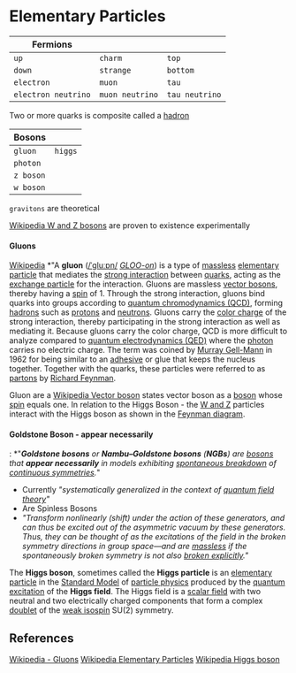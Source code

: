 # Elementary Particles


| Fermions            |                 |                |
| ------------------- | --------------- | -------------- |
| `up`                | `charm`         | `top`          |
| `down`              | `strange`       | `bottom`       |
| `electron`          | `muon`          | `tau`          |
| `electron neutrino` | `muon neutrino` | `tau neutrino` |
Two or more quarks is composite called a [hadron](https://en.wikipedia.org/wiki/Hadron "Hadron")

| Bosons    |         |
| --------- | ------- |
| `gluon`   | `higgs` |
| `photon`  |         |
| `z boson` |         |
| `w boson` |         |
`gravitons` are theoretical

[Wikipedia W and Z bosons](https://en.wikipedia.org/wiki/W_and_Z_bosons) are proven to existence experimentally

#### Gluons
[Wikipedia](https://en.wikipedia.org/wiki/Gluon) *"A **gluon** ([/ˈɡluːɒn/](https://en.wikipedia.org/wiki/Help:IPA/English "Help:IPA/English") [_GLOO-on_](https://en.wikipedia.org/wiki/Help:Pronunciation_respelling_key "Help:Pronunciation respelling key")) is a type of [massless](https://en.wikipedia.org/wiki/Massless_particle "Massless particle") [elementary particle](https://en.wikipedia.org/wiki/Elementary_particle "Elementary particle") that mediates the [strong interaction](https://en.wikipedia.org/wiki/Strong_interaction "Strong interaction") between [quarks](https://en.wikipedia.org/wiki/Quark "Quark"), acting as the [exchange particle](https://en.wikipedia.org/wiki/Exchange_particle "Exchange particle") for the interaction. Gluons are massless [vector bosons](https://en.wikipedia.org/wiki/Vector_boson "Vector boson"), thereby having a [spin](https://en.wikipedia.org/wiki/Spin_\(physics\) "Spin (physics)") of 1. Through the strong interaction, gluons bind quarks into groups according to [quantum chromodynamics (QCD)](https://en.wikipedia.org/wiki/Quantum_chromodynamics "Quantum chromodynamics"), forming [hadrons](https://en.wikipedia.org/wiki/Hadron "Hadron") such as [protons](https://en.wikipedia.org/wiki/Proton "Proton") and [neutrons](https://en.wikipedia.org/wiki/Neutron "Neutron"). Gluons carry the [color charge](https://en.wikipedia.org/wiki/Color_charge "Color charge") of the strong interaction, thereby participating in the strong interaction as well as mediating it. Because gluons carry the color charge, QCD is more difficult to analyze compared to [quantum electrodynamics (QED)](https://en.wikipedia.org/wiki/Quantum_electrodynamics "Quantum electrodynamics") where the [photon](https://en.wikipedia.org/wiki/Photon "Photon") carries no electric charge. The term was coined by [Murray Gell-Mann](https://en.wikipedia.org/wiki/Murray_Gell-Mann "Murray Gell-Mann") in 1962 for being similar to an [adhesive](https://en.wikipedia.org/wiki/Adhesive "Adhesive") or glue that keeps the nucleus together. Together with the quarks, these particles were referred to as [partons](https://en.wikipedia.org/wiki/Parton_\(particle_physics\) "Parton (particle physics)") by [Richard Feynman](https://en.wikipedia.org/wiki/Richard_Feynman "Richard Feynman").

Gluon are a [Wikipedia Vector boson](https://en.wikipedia.org/wiki/Vector_boson) states vector boson as a [boson](https://en.wikipedia.org/wiki/Boson "Boson") whose [spin](https://en.wikipedia.org/wiki/Spin_\(physics\) "Spin (physics)") equals one. In relation to the Higgs Boson - the [W and Z](https://en.wikipedia.org/wiki/W_and_Z_bosons "W and Z bosons") particles interact with the Higgs boson as shown in the [Feynman diagram](https://en.wikipedia.org/wiki/Feynman_diagram).


#### Goldstone Boson - **appear necessarily**

[](): *"***Goldstone bosons** or **Nambu–Goldstone bosons** (**NGBs**) are [bosons](https://en.wikipedia.org/wiki/Bosons "Bosons") that **appear necessarily** in models exhibiting [spontaneous breakdown](https://en.wikipedia.org/wiki/Spontaneous_symmetry_breaking "Spontaneous symmetry breaking") of [continuous symmetries](https://en.wikipedia.org/wiki/Continuous_symmetry "Continuous symmetry").*"
- Currently *"systematically generalized in the context of [quantum field theory](https://en.wikipedia.org/wiki/Quantum_field_theory "Quantum field theory")"*
- Are Spinless Bosons
- *"Transform nonlinearly (shift) under the action of these generators, and can thus be excited out of the asymmetric vacuum by these generators. Thus, they can be thought of as the excitations of the field in the broken symmetry directions in group space—and are [massless](https://en.wikipedia.org/wiki/Massless_particle "Massless particle") if the spontaneously broken symmetry is not also [broken explicitly](https://en.wikipedia.org/wiki/Explicit_symmetry_breaking "Explicit symmetry breaking")."*


 The **Higgs boson**, sometimes called the **Higgs particle** is an [elementary particle](https://en.wikipedia.org/wiki/Elementary_particle "Elementary particle") in the [Standard Model](https://en.wikipedia.org/wiki/Standard_Model "Standard Model") of [particle physics](https://en.wikipedia.org/wiki/Particle_physics "Particle physics") produced by the [quantum excitation](https://en.wikipedia.org/wiki/Excited_state "Excited state") of the **Higgs field**. 
The Higgs field is a [scalar field](https://en.wikipedia.org/wiki/Scalar_field "Scalar field") with two neutral and two electrically charged components that form a complex [doublet](https://en.wikipedia.org/wiki/Doublet_\(physics\) "Doublet (physics)") of the [weak isospin](https://en.wikipedia.org/wiki/Weak_isospin "Weak isospin") SU(2) symmetry.

## References

[Wikipedia - Gluons](https://en.wikipedia.org/wiki/Gluon) 
[Wikipedia Elementary Particles](https://en.wikipedia.org/wiki/Elementary_particle)
[Wikipedia Higgs boson](https://en.wikipedia.org/wiki/Higgs_boson)